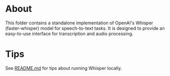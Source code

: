 # About

This folder contains a standalone implementation of OpenAI's Whisper (faster-whisper) model for speech-to-text tasks. It is designed to provide an easy-to-use interface for transcription and audio processing.

# Tips

See [README.md](../README.md) for tips about running Whisper locally.